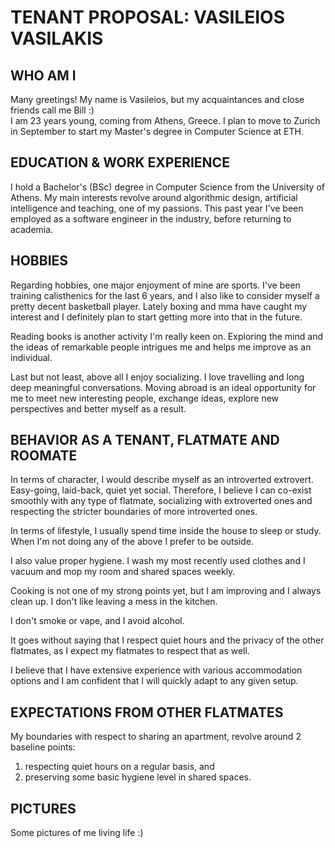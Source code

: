 # TENANT PROPOSAL: VASILEIOS VASILAKIS
## WHO AM I
Many greetings! My name is Vasileios, but my acquaintances and close friends call me Bill :)<br>
I am 23 years young, coming from Athens, Greece. I plan to move to Zurich in September to start
my Master's degree in Computer Science at ETH.
## EDUCATION & WORK EXPERIENCE
I hold a Bachelor's (BSc) degree in Computer Science from the University of Athens. My main interests 
revolve around algorithmic design, artificial intelligence and teaching, one of my passions. This past year I've
been employed as a software engineer in the industry, before returning to academia.
## HOBBIES
Regarding hobbies, one major enjoyment of mine are sports. I've been training calisthenics for the last 6 years, and
I also like to consider myself a pretty decent basketball player. Lately boxing and mma have caught my interest and I
definitely plan to start getting more into that in the future.

Reading books is another activity I'm really keen on. Exploring the mind and the ideas of remarkable people intrigues me and helps
me improve as an individual.

Last but not least, above all I enjoy socializing. I love travelling and long deep meaningful conversations. Moving abroad is an ideal opportunity for me to 
meet new interesting people, exchange ideas, explore new perspectives and better myself as a result.

## BEHAVIOR AS A TENANT, FLATMATE AND ROOMATE
In terms of character, I would describe myself as an introverted extrovert. Easy-going, laid-back, quiet yet social.
Therefore, I believe I can co-exist smoothly with any type of flatmate, socializing with
extroverted ones and respecting the stricter boundaries of more introverted ones.

In terms of lifestyle, I usually spend time inside the house to sleep or study. When I'm not doing any of the above I prefer to be outside.

I also value proper hygiene. I wash my most recently used clothes and I vacuum and mop my room and shared spaces weekly.

Cooking is not one of my strong points yet, but I am improving and I always clean up. I don't like leaving a mess in the kitchen. 

I don't smoke or vape, and I avoid alcohol. 

It goes without saying that I respect quiet hours and the privacy of the other flatmates, as I expect my flatmates to respect that as well.

I believe that I have extensive experience with various accommodation options and I am confident that I will quickly adapt to any
given setup.

## EXPECTATIONS FROM OTHER FLATMATES
My boundaries with respect to sharing an apartment, revolve around 2 baseline points:
1) respecting quiet hours on a regular basis, and
2) preserving some basic hygiene level in shared spaces.
## PICTURES
Some pictures of me living life :)

